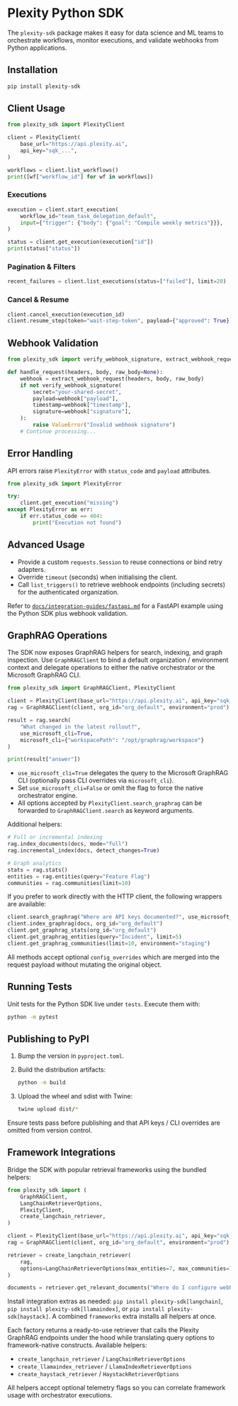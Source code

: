 # Plexity Python SDK

The `plexity-sdk` package makes it easy for data science and ML teams to orchestrate workflows, monitor executions, and validate webhooks from Python applications.

## Installation

```bash
pip install plexity-sdk
```

## Client Usage

```python
from plexity_sdk import PlexityClient

client = PlexityClient(
    base_url="https://api.plexity.ai",
    api_key="sqk_...",
)

workflows = client.list_workflows()
print([wf["workflow_id"] for wf in workflows])
```

### Executions

```python
execution = client.start_execution(
    workflow_id="team_task_delegation_default",
    input={"trigger": {"body": {"goal": "Compile weekly metrics"}}},
)

status = client.get_execution(execution["id"])
print(status["status"])
```

### Pagination & Filters

```python
recent_failures = client.list_executions(status=["failed"], limit=20)
```

### Cancel & Resume

```python
client.cancel_execution(execution_id)
client.resume_step(token="wait-step-token", payload={"approved": True})
```

## Webhook Validation

```python
from plexity_sdk import verify_webhook_signature, extract_webhook_request

def handle_request(headers, body, raw_body=None):
    webhook = extract_webhook_request(headers, body, raw_body)
    if not verify_webhook_signature(
        secret="your-shared-secret",
        payload=webhook["payload"],
        timestamp=webhook["timestamp"],
        signature=webhook["signature"],
    ):
        raise ValueError("Invalid webhook signature")
    # Continue processing...
```

## Error Handling

API errors raise `PlexityError` with `status_code` and `payload` attributes.

```python
from plexity_sdk import PlexityError

try:
    client.get_execution("missing")
except PlexityError as err:
    if err.status_code == 404:
        print("Execution not found")
```

## Advanced Usage

- Provide a custom `requests.Session` to reuse connections or bind retry adapters.
- Override `timeout` (seconds) when initialising the client.
- Call `list_triggers()` to retrieve webhook endpoints (including secrets) for the authenticated organization.

Refer to [`docs/integration-guides/fastapi.md`](integration-guides/fastapi.md) for a FastAPI example using the Python SDK plus webhook validation.

## GraphRAG Operations

The SDK now exposes GraphRAG helpers for search, indexing, and graph inspection. Use `GraphRAGClient` to bind a default organization / environment context and delegate operations to either the native orchestrator or the Microsoft GraphRAG CLI.

```python
from plexity_sdk import GraphRAGClient, PlexityClient

client = PlexityClient(base_url="https://api.plexity.ai", api_key="sqk_...")
rag = GraphRAGClient(client, org_id="org_default", environment="prod")

result = rag.search(
    "What changed in the latest rollout?",
    use_microsoft_cli=True,
    microsoft_cli={"workspacePath": "/opt/graphrag/workspace"}
)

print(result["answer"])
```

- `use_microsoft_cli=True` delegates the query to the Microsoft GraphRAG CLI (optionally pass CLI overrides via `microsoft_cli`).
- Set `use_microsoft_cli=False` or omit the flag to force the native orchestrator engine.
- All options accepted by `PlexityClient.search_graphrag` can be forwarded to `GraphRAGClient.search` as keyword arguments.

Additional helpers:

```python
# Full or incremental indexing
rag.index_documents(docs, mode="full")
rag.incremental_index(docs, detect_changes=True)

# Graph analytics
stats = rag.stats()
entities = rag.entities(query="Feature Flag")
communities = rag.communities(limit=10)
```

If you prefer to work directly with the HTTP client, the following wrappers are available:

```python
client.search_graphrag("Where are API keys documented?", use_microsoft_cli=False)
client.index_graphrag(docs, org_id="org_default")
client.get_graphrag_stats(org_id="org_default")
client.get_graphrag_entities(query="Incident", limit=5)
client.get_graphrag_communities(limit=10, environment="staging")
```

All methods accept optional `config_overrides` which are merged into the request payload without mutating the original object.

## Running Tests

Unit tests for the Python SDK live under `tests`. Execute them with:

```bash
python -m pytest
```

## Publishing to PyPI

1. Bump the version in `pyproject.toml`.
2. Build the distribution artifacts:

   ```bash
   python -m build
   ```

3. Upload the wheel and sdist with Twine:

   ```bash
   twine upload dist/*
   ```

Ensure tests pass before publishing and that API keys / CLI overrides are omitted from version control.

## Framework Integrations

Bridge the SDK with popular retrieval frameworks using the bundled helpers:

```python
from plexity_sdk import (
    GraphRAGClient,
    LangChainRetrieverOptions,
    PlexityClient,
    create_langchain_retriever,
)

client = PlexityClient(base_url="https://api.plexity.ai", api_key="sqk_...")
rag = GraphRAGClient(client, org_id="org_default", environment="prod")

retriever = create_langchain_retriever(
    rag,
    options=LangChainRetrieverOptions(max_entities=7, max_communities=7),
)

documents = retriever.get_relevant_documents("Where do I configure webhooks?")
```

Install integration extras as needed: `pip install plexity-sdk[langchain]`, `pip install plexity-sdk[llamaindex]`, or `pip install plexity-sdk[haystack]`. A combined `frameworks` extra installs all helpers at once.

Each factory returns a ready-to-use retriever that calls the Plexity GraphRAG endpoints under the hood while translating query options to framework-native constructs. Available helpers:

- `create_langchain_retriever` / `LangChainRetrieverOptions`
- `create_llamaindex_retriever` / `LlamaIndexRetrieverOptions`
- `create_haystack_retriever` / `HaystackRetrieverOptions`

All helpers accept optional telemetry flags so you can correlate framework usage with orchestrator executions.
